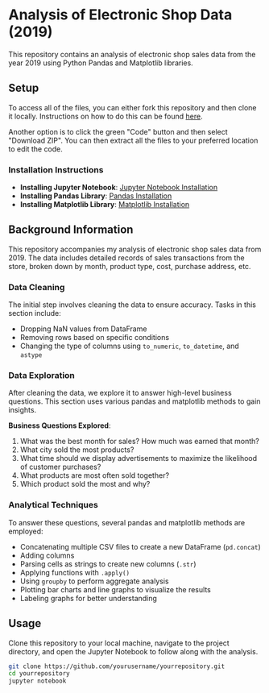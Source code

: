 # Analysis of Electronic Shop Data (2019)

This repository contains an analysis of electronic shop sales data from the year 2019 using Python Pandas and Matplotlib libraries.

## Setup

To access all of the files, you can either fork this repository and then clone it locally. Instructions on how to do this can be found [here](https://help.github.com/en/github/getting-started-with-github/fork-a-repo).

Another option is to click the green "Code" button and then select "Download ZIP". You can then extract all the files to your preferred location to edit the code.

### Installation Instructions

- **Installing Jupyter Notebook**: [Jupyter Notebook Installation](https://jupyter.readthedocs.io/en/latest/install.html)
- **Installing Pandas Library**: [Pandas Installation](https://pandas.pydata.org/pandas-docs/stable/install.html)
- **Installing Matplotlib Library**: [Matplotlib Installation](https://matplotlib.org/stable/users/installing.html)

## Background Information

This repository accompanies my analysis of electronic shop sales data from 2019. The data includes detailed records of sales transactions from the store, broken down by month, product type, cost, purchase address, etc.

### Data Cleaning

The initial step involves cleaning the data to ensure accuracy. Tasks in this section include:

- Dropping NaN values from DataFrame
- Removing rows based on specific conditions
- Changing the type of columns using `to_numeric`, `to_datetime`, and `astype`

### Data Exploration

After cleaning the data, we explore it to answer high-level business questions. This section uses various pandas and matplotlib methods to gain insights.

**Business Questions Explored**:

1. What was the best month for sales? How much was earned that month?
2. What city sold the most products?
3. What time should we display advertisements to maximize the likelihood of customer purchases?
4. What products are most often sold together?
5. Which product sold the most and why?

### Analytical Techniques

To answer these questions, several pandas and matplotlib methods are employed:

- Concatenating multiple CSV files to create a new DataFrame (`pd.concat`)
- Adding columns
- Parsing cells as strings to create new columns (`.str`)
- Applying functions with `.apply()`
- Using `groupby` to perform aggregate analysis
- Plotting bar charts and line graphs to visualize the results
- Labeling graphs for better understanding

## Usage

Clone this repository to your local machine, navigate to the project directory, and open the Jupyter Notebook to follow along with the analysis.

```bash
git clone https://github.com/yourusername/yourrepository.git
cd yourrepository
jupyter notebook
```
